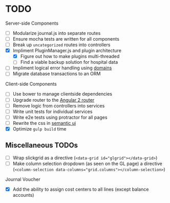 TODO
====

Server-side Components
- [ ] Modularize journal.js into separate routes
- [ ] Ensure mocha tests are written for all components
- [ ] Break up `uncategorized` routes into controllers
- [x] Impliment PluginManager.js and plugin architecture
  - [x] Figure out how to make plugins multi-threaded
  - [ ] Find a viable backup solution for hospital data
- [ ] Impliment logical error handling using [domains](https://nodejs.org/api/domain.html)
- [ ] Migrate database transactions to an ORM

Client-side Components
- [ ] Use bower to manage clientside dependencies
- [ ] Upgrade router to the [Angular 2 router](https://angular.github.io/router/getting-started)
- [ ] Remove logic from controllers into services
- [ ] Write unit tests for individual services
- [ ] Write e2e tests using protractor for all pages
- [ ] Rewrite the css in [semantic ui](http://semantic-ui.com/)
- [x] Optimize `gulp build` time

Miscellaneous TODOs
------------------

- [ ] Wrap slickgrid as a directive (`<data-grid id="glgrid"></data-grid>`)
- [ ] Make column selection dropdown (as seen on the GL page) a directive (`<column-selection data-columns="grid.columns"></column-selection>`)

Journal Voucher
- [x] Add the ability to assign cost centers to all lines (except balance accounts)

